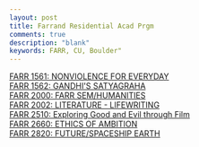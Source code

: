```yaml
---
layout: post
title: Farrand Residential Acad Prgm
comments: true
description: "blank"
keywords: FARR, CU, Boulder"
---
```

<body>
	<div><a href="../pages/FARR-1561">FARR 1561: NONVIOLENCE FOR EVERYDAY</a></div>
	<div><a href="../pages/FARR-1562">FARR 1562: GANDHI'S SATYAGRAHA</a></div>
	<div><a href="../pages/FARR-2000">FARR 2000: FARR SEM/HUMANITIES</a></div>
	<div><a href="../pages/FARR-2002">FARR 2002: LITERATURE - LIFEWRITING</a></div>
	<div><a href="../pages/FARR-2510">FARR 2510: Exploring Good and Evil through Film</a></div>
	<div><a href="../pages/FARR-2660">FARR 2660: ETHICS OF AMBITION</a></div>
	<div><a href="../pages/FARR-2820">FARR 2820: FUTURE/SPACESHIP EARTH</a></div>
</body>